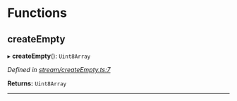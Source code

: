 

# Functions

<a id="createempty"></a>

##  createEmpty

▸ **createEmpty**(): `Uint8Array`

*Defined in [stream/createEmpty.ts:7](https://github.com/polkadot-js/common/blob/9fc3354/packages/trie-codec/src/stream/createEmpty.ts#L7)*

**Returns:** `Uint8Array`

___

